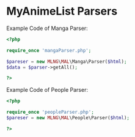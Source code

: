 MyAnimeList Parsers
==========
Example Code of Manga Parser:
```php
<?php

require_once 'mangaParser.php';

$pareser = new MLNG\MAL\Manga\Parser($html);
$data = $parser->getAll();

?>
 ```
 
 Example Code of People Parser:
```php
<?php

require_once 'peopleParser.php';
$pareser = new MLNG\MAL\People\Parser($html);

?>
 ```
